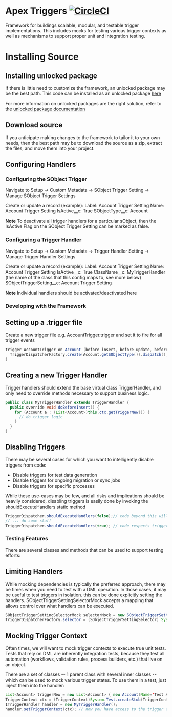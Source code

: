 # Apex Triggers [![CircleCI](https://circleci.com/gh/wilkins88/Apex-Triggers.svg?style=svg)](https://circleci.com/gh/wilkins88/Apex-Triggers)

Framework for buildings scalable, modular, and testable trigger implementations. This includes mocks for testing various trigger contexts as well as mechanisms to support proper unit and integration testing.

# Installing Source

## Installing unlocked package

If there is little need to customize the framework, an unlocked package may be the best path. This code can be installed as an unlocked package [here](https://login.salesforce.com/packaging/installPackage.apexp?p0=04t5e000000Jj9UAAS)

For more information on unlocked packages are the right solution, refer to the [unlocked package documentation](https://developer.salesforce.com/docs/atlas.en-us.sfdx_dev.meta/sfdx_dev/sfdx_dev_unlocked_pkg_intro.htm)

## Download source

If you anticipate making changes to the framework to tailor it to your own needs, then the best path may be to download the source as a zip, extract the files, and move them into your project.

## Configuring Handlers

### Configuring the SObject Trigger

Navigate to Setup -> Custom Metadata -> SObject Trigger Setting -> Manage SObject Trigger Settings

Create or update a record (example):
Label: Account Trigger Setting
Name: Account Trigger Setting
IsActive__c: True
SObjectType__c: Account

**Note** To deactivate all trigger handlers for a particular sObject, then the IsActive Flag on the SObject Trigger Setting can be marked as false.

### Configuring a Trigger Handler

Navigate to Setup -> Custom Metadata -> Trigger Handler Setting -> Manage Trigger Handler Settings

Create or update a record (example):
Label: Account Trigger Setting
Name: Account Trigger Setting
IsActive__c: True
ClassName__c: MyTriggerHandler (the name of the class that this config maps to, see more below)
SObjectTriggerSetting__c: Account Trigger Setting

**Note** Individual handlers should be activated/deactivated here

### Developing with the Framework

## Setting up a .trigger file

Create a new trigger file e.g. AccountTrigger.trigger and set it to fire for all trigger events

```java
trigger AccountTrigger on Account (before insert, before update, before delete, after insert, after update, after delete, after undelete) {
  TriggerDispatcherFactory.create(Account.getSObjectType()).dispatch();
}

```

## Creating a new Trigger Handler

Trigger handlers should extend the base virtual class TriggerHandler, and only need to override methods necessary to support business logic.

```java
public class MyTriggerHandler extends TriggerHandler {
  public override void doBeforeInsert() {
    for (Account a : (List<Account>)this.ctx.getTriggerNew()) {
      // do trigger logic
    }
  }
}
```

## Disabling Triggers

There may be several cases for which you want to intelligently disable triggers from code:

- Disable triggers for test data generation
- Disable triggers for ongoing migration or sync jobs
- Disable triggers for specific processes

While these use-cases may be few, and all risks and implications should be heavily considered, disabling triggers is easily done
by invoking the shouldExecuteHandlers static method

```java
TriggerDispatcher.shouldExecuteHandlers(false);// code beyond this will ignore handlers
// ... do some stuff
TriggerDispatcher.shouldExecuteHandlers(true); // code respects trigger logic again
```

### Testing Features

There are several classes and methods that can be used to support testing efforts:

## Limiting Handlers

While mocking dependencies is typically the preferred approach, there may be times when you need to test with a DML operation. In those cases,
it may be useful to test triggers in isolation. this can be done explicitly setting the handlers. SObjectTriggerSettingSelectorMock accepts a mapping that allows control over what handlers can be executed.

```java
SObjectTriggerSettingSelectorMock selectorMock = new SObjectTriggerSettingSelectorMock(new Set<String> { 'MyHandlerName' });
TriggerDispatcherFactory.selector = (SObjectTriggerSettingSelector) System.Test.createStub(SObjectTriggerSettingSelector.class, selectorMock);
```

## Mocking Trigger Context

Often times, we will want to mock trigger contexts to execute true unit tests. Tests that rely on DML are inherently integration tests, because they test
all automation (workflows, validation rules, process builders, etc.) that live on an object. 

There are a set of classes -- 1 parent class with several inner classes -- which can be used to mock various trigger states. To use them in a test, just inject them into the handler:

```java
List<Account> triggerNew = new List<Account> { new Account(Name='Test Account') };
TriggerContext ctx = (TriggerContext)System.Test.createStub(TriggerContext.class, new TriggerContextMocks.BeforeInsertMock(triggerNew));
ITriggerHandler handler = new MyTriggerHandler();
handler.setTriggerContext(ctx); // now you have access to the trigger context which will be passed in via the dispatchr
```

